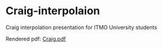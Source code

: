 # Craig-interpolaion
Craig interpolation presentation for ITMO University students

Rendered pdf: [Craig.pdf](https://github.com/ivanjabrony/Craig-interpolaion/blob/main/Craig.pdf)

